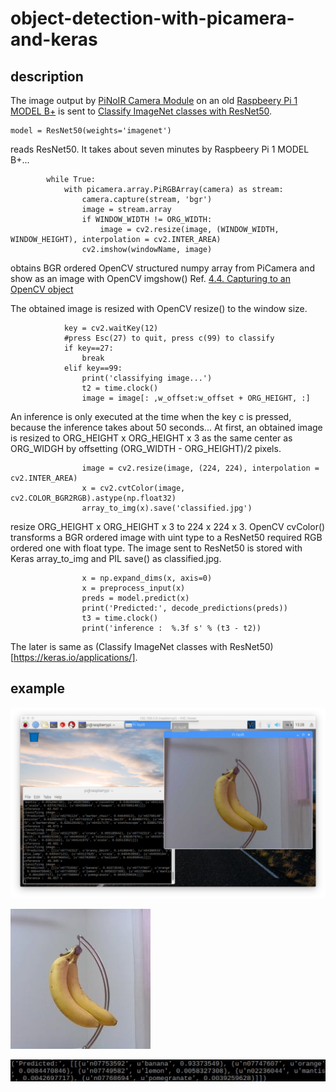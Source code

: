 # object-detection-with-picamera-and-keras
## description
The image output by [PiNoIR Camera Module](https://www.adafruit.com/product/1567) on an old [Raspbeery Pi 1 MODEL B+](https://www.raspberrypi.org/products/raspberry-pi-1-model-b/) is sent to [Classify ImageNet classes with ResNet50](https://keras.io/api/applications/#usage-examples-for-image-classification-models).

```
model = ResNet50(weights='imagenet')
```

reads ResNet50. It takes about seven minutes by Raspbeery Pi 1 MODEL B+...

```
        while True:
            with picamera.array.PiRGBArray(camera) as stream:
                camera.capture(stream, 'bgr')
                image = stream.array
                if WINDOW_WIDTH != ORG_WIDTH:
                    image = cv2.resize(image, (WINDOW_WIDTH, WINDOW_HEIGHT), interpolation = cv2.INTER_AREA) 
                cv2.imshow(windowName, image)
```

obtains BGR ordered OpenCV structured numpy array from PiCamera and show as an image with OpenCV imgshow()
Ref. [4.4. Capturing to an OpenCV object](http://picamera.readthedocs.io/en/release-1.10/recipes1.html#capturing-to-an-opencv-object)

The obtained image is resized with OpenCV resize() to the window size.

```
            key = cv2.waitKey(12)
            #press Esc(27) to quit, press c(99) to classify
            if key==27:
                break
            elif key==99:
                print('classifying image...')
                t2 = time.clock() 
                image = image[: ,w_offset:w_offset + ORG_HEIGHT, :]
```

An inference is only executed at the time when the key c is pressed, because the inference takes about 50 seconds...
At first, an obtained image is resized to ORG_HEIGHT x ORG_HEIGHT x 3 as the same center as ORG_WIDGH by offsetting (ORG_WIDTH - ORG_HEIGHT)/2 pixels.


```
                image = cv2.resize(image, (224, 224), interpolation = cv2.INTER_AREA) 
                x = cv2.cvtColor(image, cv2.COLOR_BGR2RGB).astype(np.float32)
                array_to_img(x).save('classified.jpg')
```

resize ORG_HEIGHT x ORG_HEIGHT x 3 to 224 x 224 x 3.
OpenCV cvColor() transforms a BGR ordered image with uint type to a ResNet50 required RGB ordered one with float type.
The image sent to ResNet50 is stored with Keras array_to_img and PIL save() as classified.jpg.

```
                x = np.expand_dims(x, axis=0)
                x = preprocess_input(x)
                preds = model.predict(x)
                print('Predicted:', decode_predictions(preds))
                t3 = time.clock()
                print('inference :  %.3f s' % (t3 - t2))
```

The later is same as (Classify ImageNet classes with ResNet50)[https://keras.io/applications/].

## example
![desktop](img/ex1.png)

![banana](img/banana.jpg)

![bananaoutput](img/bananaoutput.jpg)
